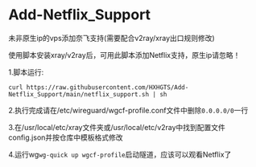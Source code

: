 # Add-Netflix_Support
未非原生ip的vps添加奈飞支持(需要配合v2ray/xray出口规则修改)

使用脚本安装xray/v2ray后，可用此脚本添加Netflix支持，原生ip请忽略！

1.脚本运行:
```
curl https://raw.githubusercontent.com/HXHGTS/Add-Netflix_Support/main/netflix_support.sh | sh
```
2.执行完成请在/etc/wireguard/wgcf-profile.conf文件中删除`0.0.0.0/0`一行

3.在/usr/local/etc/xray文件夹或/usr/local/etc/v2ray中找到配置文件config.json并按仓库中模板格式修改

4.运行wg`wg-quick up wgcf-profile`启动隧道，应该可以观看Netflix了
